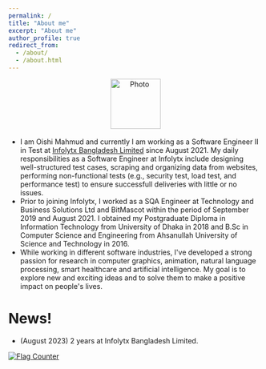 ```yaml
---
permalink: /
title: "About me"
excerpt: "About me"
author_profile: true
redirect_from: 
  - /about/
  - /about.html
---
```


<p align="center"> &nbsp;<img src="https://www.infolytx.com/wp-content/uploads/2021/10/Infolytx-logo-400x148.png" alt="Photo" style="height: 100px; width:100px;"></p>


- I am Oishi Mahmud and currently I am working as a Software Engineer II in Test at <a href="https://www.infolytx.com/" target="_blank">Infolytx Bangladesh Limited</a> since August 2021. My daily responsibilities as a Software Engineer at Infolytx include designing well-structured test cases, scraping and organizing data from websites, performing non-functional tests (e.g., security test, load test, and performance test) to ensure successfull deliveries with little or no issues.
- Prior to joining Infolytx, I worked as a SQA Engineer at Technology and Business Solutions Ltd and BitMascot within the period of September 2019 and August 2021. I obtained my Postgraduate Diploma in Information Technology from University of Dhaka in 2018 and B.Sc in Computer Science and Engineering from Ahsanullah University of Science and Technology in 2016.
- While working in different software industries, I've developed a strong passion for research in computer graphics, animation, natural language processing, smart healthcare and artificial intelligence.  My goal is to explore new and exciting ideas and to solve them to make a positive impact on people's lives.


News!
======
- (August 2023) 2 years at Infolytx Bangladesh Limited.






<a href="https://info.flagcounter.com/hhcY"><img src="https://s11.flagcounter.com/count2/hhcY/bg_FFFFFF/txt_000000/border_CCCCCC/columns_2/maxflags_10/viewers_0/labels_0/pageviews_0/flags_0/percent_0/" alt="Flag Counter" border="0"></a>
